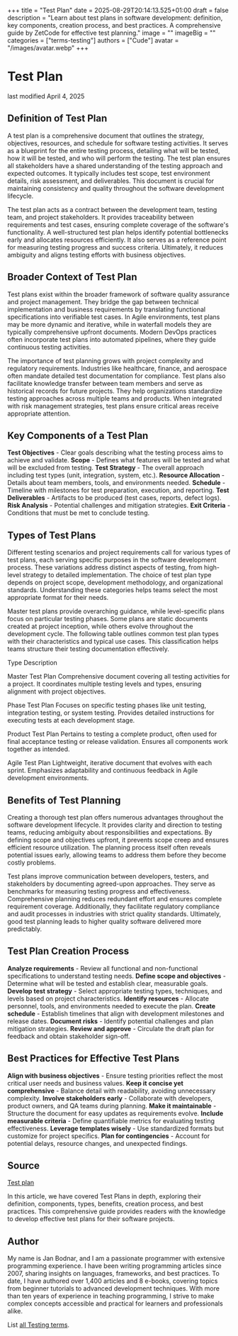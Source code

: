 +++
title = "Test Plan"
date = 2025-08-29T20:14:13.525+01:00
draft = false
description = "Learn about test plans in software development: definition, key components, creation process, and best practices. A comprehensive guide by ZetCode for effective test planning."
image = ""
imageBig = ""
categories = ["terms-testing"]
authors = ["Cude"]
avatar = "/images/avatar.webp"
+++

# Test Plan

last modified April 4, 2025

## Definition of Test Plan

A test plan is a comprehensive document that outlines the strategy, objectives, 
resources, and schedule for software testing activities. It serves as a blueprint 
for the entire testing process, detailing what will be tested, how it will be 
tested, and who will perform the testing. The test plan ensures all stakeholders 
have a shared understanding of the testing approach and expected outcomes. It 
typically includes test scope, test environment details, risk assessment, and 
deliverables. This document is crucial for maintaining consistency and quality 
throughout the software development lifecycle.

The test plan acts as a contract between the development team, testing team, and 
project stakeholders. It provides traceability between requirements and test cases, 
ensuring complete coverage of the software's functionality. A well-structured test 
plan helps identify potential bottlenecks early and allocates resources efficiently. 
It also serves as a reference point for measuring testing progress and success 
criteria. Ultimately, it reduces ambiguity and aligns testing efforts with 
business objectives.

## Broader Context of Test Plan

Test plans exist within the broader framework of software quality assurance and 
project management. They bridge the gap between technical implementation and 
business requirements by translating functional specifications into verifiable 
test cases. In Agile environments, test plans may be more dynamic and iterative, 
while in waterfall models they are typically comprehensive upfront documents. 
Modern DevOps practices often incorporate test plans into automated pipelines, 
where they guide continuous testing activities.

The importance of test planning grows with project complexity and regulatory 
requirements. Industries like healthcare, finance, and aerospace often mandate 
detailed test documentation for compliance. Test plans also facilitate knowledge 
transfer between team members and serve as historical records for future projects. 
They help organizations standardize testing approaches across multiple teams and 
products. When integrated with risk management strategies, test plans ensure 
critical areas receive appropriate attention.

## Key Components of a Test Plan

**Test Objectives** - Clear goals describing what the testing 
process aims to achieve and validate.
**Scope** - Defines what features will be tested and what will 
be excluded from testing.
**Test Strategy** - The overall approach including test types 
(unit, integration, system, etc.).
**Resource Allocation** - Details about team members, tools, 
and environments needed.
**Schedule** - Timeline with milestones for test preparation, 
execution, and reporting.
**Test Deliverables** - Artifacts to be produced (test cases, 
reports, defect logs).
**Risk Analysis** - Potential challenges and mitigation 
strategies.
**Exit Criteria** - Conditions that must be met to conclude 
testing.

## Types of Test Plans

Different testing scenarios and project requirements call for various types of 
test plans, each serving specific purposes in the software development process. 
These variations address distinct aspects of testing, from high-level strategy to 
detailed implementation. The choice of test plan type depends on project scope, 
development methodology, and organizational standards. Understanding these 
categories helps teams select the most appropriate format for their needs.

Master test plans provide overarching guidance, while level-specific plans focus 
on particular testing phases. Some plans are static documents created at project 
inception, while others evolve throughout the development cycle. The following 
table outlines common test plan types with their characteristics and typical use 
cases. This classification helps teams structure their testing documentation 
effectively.

Type
Description

Master Test Plan
Comprehensive document covering all testing activities for a project. It 
coordinates multiple testing levels and types, ensuring alignment with project 
objectives.

Phase Test Plan
Focuses on specific testing phases like unit testing, integration testing, 
or system testing. Provides detailed instructions for executing tests at each 
development stage.

Product Test Plan
Pertains to testing a complete product, often used for final acceptance 
testing or release validation. Ensures all components work together as intended.

Agile Test Plan
Lightweight, iterative document that evolves with each sprint. Emphasizes 
adaptability and continuous feedback in Agile development environments.

## Benefits of Test Planning

Creating a thorough test plan offers numerous advantages throughout the software 
development lifecycle. It provides clarity and direction to testing teams, 
reducing ambiguity about responsibilities and expectations. By defining scope and 
objectives upfront, it prevents scope creep and ensures efficient resource 
utilization. The planning process itself often reveals potential issues early, 
allowing teams to address them before they become costly problems.

Test plans improve communication between developers, testers, and stakeholders by 
documenting agreed-upon approaches. They serve as benchmarks for measuring 
testing progress and effectiveness. Comprehensive planning reduces redundant 
effort and ensures complete requirement coverage. Additionally, they facilitate 
regulatory compliance and audit processes in industries with strict quality 
standards. Ultimately, good test planning leads to higher quality software 
delivered more predictably.

## Test Plan Creation Process

**Analyze requirements** - Review all functional and 
non-functional specifications to understand testing needs.
**Define scope and objectives** - Determine what will be tested 
and establish clear, measurable goals.
**Develop test strategy** - Select appropriate testing types, 
techniques, and levels based on project characteristics.
**Identify resources** - Allocate personnel, tools, and 
environments needed to execute the plan.
**Create schedule** - Establish timelines that align with 
development milestones and release dates.
**Document risks** - Identify potential challenges and plan 
mitigation strategies.
**Review and approve** - Circulate the draft plan for feedback 
and obtain stakeholder sign-off.

## Best Practices for Effective Test Plans

**Align with business objectives** - Ensure testing priorities 
reflect the most critical user needs and business values.
**Keep it concise yet comprehensive** - Balance detail with 
readability, avoiding unnecessary complexity.
**Involve stakeholders early** - Collaborate with developers, 
product owners, and QA teams during planning.
**Make it maintainable** - Structure the document for easy 
updates as requirements evolve.
**Include measurable criteria** - Define quantifiable metrics 
for evaluating testing effectiveness.
**Leverage templates wisely** - Use standardized formats but 
customize for project specifics.
**Plan for contingencies** - Account for potential delays, 
resource changes, and unexpected findings.

## Source

[Test plan](https://en.wikipedia.org/wiki/Test_plan)

In this article, we have covered Test Plans in depth, exploring their definition, 
components, types, benefits, creation process, and best practices. This 
comprehensive guide provides readers with the knowledge to develop effective test 
plans for their software projects.

## Author

My name is Jan Bodnar, and I am a passionate programmer with extensive
programming experience. I have been writing programming articles since 2007,
sharing insights on languages, frameworks, and best practices. To date, I have
authored over 1,400 articles and 8 e-books, covering topics from beginner
tutorials to advanced development techniques. With more than ten years of
experience in teaching programming, I strive to make complex concepts accessible
and practical for learners and professionals alike.

List [all Testing terms](/all/#terms-test).